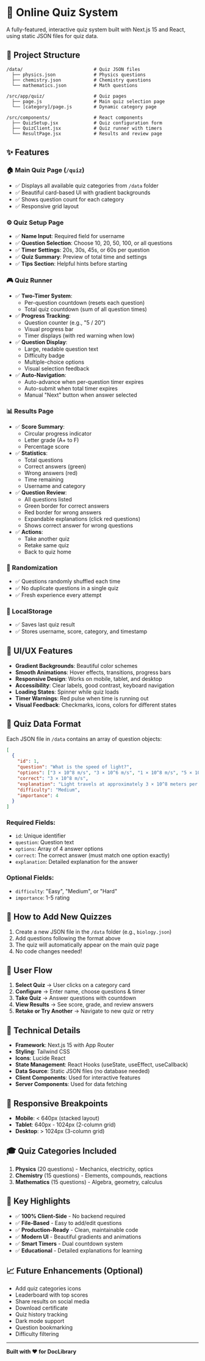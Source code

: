# 🎯 Online Quiz System

A fully-featured, interactive quiz system built with Next.js 15 and React, using static JSON files for quiz data.

## 📁 Project Structure

```
/data/                          # Quiz JSON files
  ├── physics.json              # Physics questions
  ├── chemistry.json            # Chemistry questions
  └── mathematics.json          # Math questions

/src/app/quiz/                  # Quiz pages
  ├── page.js                   # Main quiz selection page
  └── [category]/page.js        # Dynamic category page

/src/components/                # React components
  ├── QuizSetup.jsx             # Quiz configuration form
  ├── QuizClient.jsx            # Quiz runner with timers
  └── ResultPage.jsx            # Results and review page
```

## ✨ Features

### 🏠 Main Quiz Page (`/quiz`)
- ✅ Displays all available quiz categories from `/data` folder
- ✅ Beautiful card-based UI with gradient backgrounds
- ✅ Shows question count for each category
- ✅ Responsive grid layout

### ⚙️ Quiz Setup Page
- ✅ **Name Input**: Required field for username
- ✅ **Question Selection**: Choose 10, 20, 50, 100, or all questions
- ✅ **Timer Settings**: 20s, 30s, 45s, or 60s per question
- ✅ **Quiz Summary**: Preview of total time and settings
- ✅ **Tips Section**: Helpful hints before starting

### 🎮 Quiz Runner
- ✅ **Two-Timer System**:
  - Per-question countdown (resets each question)
  - Total quiz countdown (sum of all question times)
- ✅ **Progress Tracking**:
  - Question counter (e.g., "5 / 20")
  - Visual progress bar
  - Timer displays (with red warning when low)
- ✅ **Question Display**:
  - Large, readable question text
  - Difficulty badge
  - Multiple-choice options
  - Visual selection feedback
- ✅ **Auto-Navigation**:
  - Auto-advance when per-question timer expires
  - Auto-submit when total timer expires
  - Manual "Next" button when answer selected

### 📊 Results Page
- ✅ **Score Summary**:
  - Circular progress indicator
  - Letter grade (A+ to F)
  - Percentage score
- ✅ **Statistics**:
  - Total questions
  - Correct answers (green)
  - Wrong answers (red)
  - Time remaining
  - Username and category
- ✅ **Question Review**:
  - All questions listed
  - Green border for correct answers
  - Red border for wrong answers
  - Expandable explanations (click red questions)
  - Shows correct answer for wrong questions
- ✅ **Actions**:
  - Take another quiz
  - Retake same quiz
  - Back to quiz home

### 🎲 Randomization
- ✅ Questions randomly shuffled each time
- ✅ No duplicate questions in a single quiz
- ✅ Fresh experience every attempt

### 💾 LocalStorage
- ✅ Saves last quiz result
- ✅ Stores username, score, category, and timestamp

## 🎨 UI/UX Features

- **Gradient Backgrounds**: Beautiful color schemes
- **Smooth Animations**: Hover effects, transitions, progress bars
- **Responsive Design**: Works on mobile, tablet, and desktop
- **Accessibility**: Clear labels, good contrast, keyboard navigation
- **Loading States**: Spinner while quiz loads
- **Timer Warnings**: Red pulse when time is running out
- **Visual Feedback**: Checkmarks, icons, colors for different states

## 📝 Quiz Data Format

Each JSON file in `/data` contains an array of question objects:

```json
[
  {
    "id": 1,
    "question": "What is the speed of light?",
    "options": ["3 × 10^8 m/s", "3 × 10^6 m/s", "1 × 10^8 m/s", "5 × 10^8 m/s"],
    "correct": "3 × 10^8 m/s",
    "explanation": "Light travels at approximately 3 × 10^8 meters per second in a vacuum.",
    "difficulty": "Medium",
    "importance": 4
  }
]
```

### Required Fields:
- `id`: Unique identifier
- `question`: Question text
- `options`: Array of 4 answer options
- `correct`: The correct answer (must match one option exactly)
- `explanation`: Detailed explanation for the answer

### Optional Fields:
- `difficulty`: "Easy", "Medium", or "Hard"
- `importance`: 1-5 rating

## 🚀 How to Add New Quizzes

1. Create a new JSON file in the `/data` folder (e.g., `biology.json`)
2. Add questions following the format above
3. The quiz will automatically appear on the main quiz page
4. No code changes needed!

## 🎯 User Flow

1. **Select Quiz** → User clicks on a category card
2. **Configure** → Enter name, choose questions & timer
3. **Take Quiz** → Answer questions with countdown
4. **View Results** → See score, grade, and review answers
5. **Retake or Try Another** → Navigate to new quiz or retry

## 🔧 Technical Details

- **Framework**: Next.js 15 with App Router
- **Styling**: Tailwind CSS
- **Icons**: Lucide React
- **State Management**: React Hooks (useState, useEffect, useCallback)
- **Data Source**: Static JSON files (no database needed)
- **Client Components**: Used for interactive features
- **Server Components**: Used for data fetching

## 📱 Responsive Breakpoints

- **Mobile**: < 640px (stacked layout)
- **Tablet**: 640px - 1024px (2-column grid)
- **Desktop**: > 1024px (3-column grid)

## 🎓 Quiz Categories Included

1. **Physics** (20 questions) - Mechanics, electricity, optics
2. **Chemistry** (15 questions) - Elements, compounds, reactions
3. **Mathematics** (15 questions) - Algebra, geometry, calculus

## 🌟 Key Highlights

- ✅ **100% Client-Side** - No backend required
- ✅ **File-Based** - Easy to add/edit questions
- ✅ **Production-Ready** - Clean, maintainable code
- ✅ **Modern UI** - Beautiful gradients and animations
- ✅ **Smart Timers** - Dual countdown system
- ✅ **Educational** - Detailed explanations for learning

## 📈 Future Enhancements (Optional)

- Add quiz categories icons
- Leaderboard with top scores
- Share results on social media
- Download certificate
- Quiz history tracking
- Dark mode support
- Question bookmarking
- Difficulty filtering

---

**Built with ❤️ for DocLibrary**
